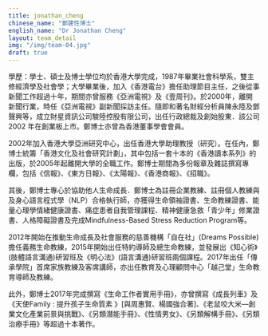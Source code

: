 ```yaml
---
title: jonathan_cheng
chinese_name: "鄭建性博士"
english_name: "Dr Jonathan Cheng"
layout: team_detail
img: "/img/team-04.jpg"
draft: true
---
```

學歷：學士、碩士及博士學位均於香港大學完成，1987年畢業社會科學系，雙主修經濟學及社會學；大學畢業後，加入《香港電台》擔任助理節目主任，之後從事新聞工作超過十年，期間亦曾服務《亞洲電視》及《壹周刊》。於2000年，離開新聞行業，時任《亞洲電視》副新聞採訪主任。隨即和著名財經分析員陳永陸及鄧聲興等，成立財星資訊公司駿陸控股有限公司，出任行政總裁及創始股東．該公司2002 年在創業板上市。鄭博士亦曾為香港董事學會會員。

2002年加入香港大學亞洲研究中心，出任香港大學助理教授（研究）。在任內，鄭博士統籌「香港文化及社會研究計劃」，其中包括一套十本的《香港讀本系列》的出版，於2005年起離開大學的全職工作。鄭博士期間為多份報章及雜誌撰寫專欄，包括《信報》、《東方日報》、《太陽報》、《香港商報》、《招職》。

其後，鄭博士專心於協助他人生命成長．鄭博士為註冊企業教練、註冊個人教練與及身心語言程式學（NLP）合格執行師，亦獲得生命領袖證書、生命教練證書、能量心理學情緒健康證書、痛症患者自我管理課程、精神健康急救「青少年」修業證書、人格障礙證書及完成Mindfulness-Based Stress Reduction Program等。

2012年開始在推動生命成長及社會服務的慈善機構「自在社」(Dreams Possible)擔任義務生命教練，2015年開始出任特約導師及總生命教練，並發展出《知心術》(肢體語言溝通)研習班及《明心法》(語言溝通)研習班兩個課程。2017年出任「傳承學院」首席家族教練及客席講師，亦出任教育及心理顧問中心「越己堂」生命教育導師及教練。

此外，鄭博士2017年完成撰寫《生命工作者實用手冊》，亦曾撰寫《成長列車》及《天使Family : 提升孩子生命質素 》[與周惠賢、楊國強合著]、《老鼠咬大米—創業文化產業前景與挑戰》、《另類潛能手冊》、《性情男女》、《另類解構手冊》、《另類治療手冊》等超過十本著作。